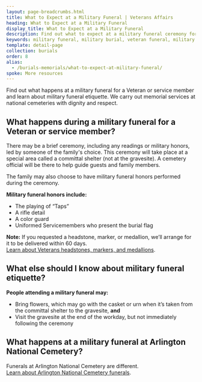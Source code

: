 ```yaml
---
layout: page-breadcrumbs.html
title: What to Expect at a Military Funeral | Veterans Affairs
heading: What to Expect at a Military Funeral
display_title: What to Expect at a Military Funeral
description: Find out what to expect at a military funeral ceremony for a Veteran or service member. Learn about military funeral etiquette and how families can choose to have burial honors like the playing of "Taps", a rifle detail, a color guard, and uniformed service members to present the burial flag. 
keywords: military funeral, military burial, veteran funeral, military funeral etiquette
template: detail-page
collection: burials
order: 8
alias:
  - /burials-memorials/what-to-expect-at-military-funeral/
spoke: More resources
---
```


<div class="va-introtext">

Find out what happens at a military funeral for a Veteran or service member and learn about military funeral etiquette. We carry out memorial services at national cemeteries with dignity and respect.

</div>

## What happens during a military funeral for a Veteran or service member?

There may be a brief ceremony, including any readings or military honors, led by someone of the family's choice. This ceremony will take place at a special area called a committal shelter (not at the gravesite). A cemetery official will be there to help guide guests and family members.

The family may also choose to have military funeral honors performed during the ceremony.

**Military funeral honors include:**
- The playing of “Taps”
- A rifle detail
- A color guard
- Uniformed Servicemembers who present the burial flag

**Note:** If you requested a headstone, marker, or medallion, we’ll arrange for it to be delivered within 60 days. <br>
[Learn about Veterans headstones, markers, and medallions](/burials-memorials/memorial-items/headstones-markers-medallions/).

## What else should I know about military funeral etiquette?

**People attending a military funeral may:**
- Bring flowers, which may go with the casket or urn when it’s taken from the committal shelter to the gravesite, **and**
- Visit the gravesite at the end of the workday, but not immediately following the ceremony

## What happens at a military funeral at Arlington National Cemetery?

Funerals at Arlington National Cemetery are different. <br>
[Learn about Arlington National Cemetery funerals](http://www.arlingtoncemetery.mil/Funerals/About-Funerals).

